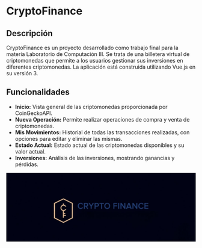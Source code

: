 <h1>CryptoFinance</h1>

<h2>Descripción</h2>
<p>
CryptoFinance es un proyecto desarrollado como trabajo final para la materia Laboratorio de Computación III. Se trata de una billetera virtual de criptomonedas que permite a los usuarios gestionar sus inversiones en diferentes criptomonedas. La aplicación está construida utilizando Vue.js en su versión 3.
</p>

<h2>Funcionalidades</h2>
<ul>
  <li><strong>Inicio:</strong> Vista general de las criptomonedas proporcionada por CoinGeckoAPI.</li>
  <li><strong>Nueva Operación:</strong> Permite realizar operaciones de compra y venta de criptomonedas.</li>
  <li><strong>Mis Movimientos:</strong> Historial de todas las transacciones realizadas, con opciones para editar y eliminar las mismas.</li>
  <li><strong>Estado Actual:</strong> Estado actual de las criptomonedas disponibles y su valor actual.</li>
  <li><strong>Inversiones:</strong> Análisis de las inversiones, mostrando ganancias y pérdidas.</li>
</ul>

![alt text](logo_crypto.jpeg)
